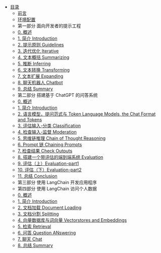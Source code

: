 * [目录](README.md)
    * [前言](前言.md)
    * [环境配置](环境配置.md) 
    * 第一部分 面向开发者的提示工程
    * [0. 概述](C1/readme.md)
    * [1. 简介 Introduction](C1/1.%20简介%20Introduction.md)
    * [2. 提示原则 Guidelines](C1/2.%20提示原则%20Guidelines.md)
    * [3. 迭代优化 Iterative](C1/3.%20迭代优化%20Iterative.md)
    * [4. 文本概括 Summarizing](C1/4.%20文本概括%20Summarizing.md)
    * [5. 推断 Inferring](C1/5.%20推断%20Inferring.md)
    * [6. 文本转换 Transforming](C1/6.%20文本转换%20Transforming.md)
    * [7. 文本扩展 Expanding](C1/7.%20文本扩展%20Expanding.md)
    * [8. 聊天机器人 Chatbot](C1/8.%20聊天机器人%20Chatbot.md)
    * [9. 总结 Summary](C1/9.%20总结%20Summary.md)
    * 第二部分 搭建基于 ChatGPT 的问答系统
    * [0. 概述](C2/readme.md)
    * [1. 简介 Introduction](C2/1.%20简介%20Introduction.md)
    * [2. 语言模型，提问范式与 Token Language Models, the Chat Format and Tokens](C2/2.%20语言模型，提问范式与%20Token%20Language%20Models,%20the%20Chat%20Format%20and%20Tokens.md)
    * [3. 评估输入-分类 Classification](C2/3.%20评估输入-分类%20Classification.md)
    * [4. 检查输入-监督 Moderation](C2/4.%20检查输入-监督%20Moderation.md)
    * [5. 思维链推理 Chain of Thought Reasoning](C2/5.%20处理输入-思维链推理%20Chain%20of%20Thought%20Reasoning.md)
    * [6. Prompt 链 Chaining Prompts](C2/6.%20处理输入-链式%20Prompt%20Chaining%20Prompts.md)
    * [7. 检查结果 Check Outputs](C2/7.%20检查结果%20Check%20Outputs.md)
    * [8. 搭建一个带评估的端到端系统 Evaluation](C2/8.%20搭建一个带评估的端到端问答系统%20Evaluation.md)
    * [9. 评估（上）Evaluation-part1](C2/9.%20评估（上）%20Evaluation-part1.md)
    * [10. 评估（下）Evaluation-part2](C2/10.%20评估（下）Evaluation-part2.md)
    * [11. 总结 Conclusion](C2/11.总结%20conclusion.md)
    * 第三部分 使用 LangChain 开发应用程序
    * 第四部分 使用 LangChain 访问个人数据
    * [0. 概述](C4/readme.md)
    * [1. 简介 Introduction](C4/1.%20简介%20Introduction.md)
    * [2. 文档加载 Document Loading](C4/2.%20文档加载%20Document%20Loading.md)
    * [3. 文档分割 Splitting](C4/3.%20文档分割%20Splitting.md)
    * [4. 向量数据库与词向量 Vectorstores and Embeddings](C4/4.%20向量数据库与词向量%20Vectorstores%20and%20Embeddings.md)
    * [5. 检索 Retrieval](C4/5.%20检索%20Retrieval.md)
    * [6. 问答 Question ANswering](C4/6.%20问答%20Question%20Answering.md)
    * [7. 聊天 Chat](C4/7.%20聊天%20Chat.md)
    * [8. 总结 Summary](C4/8.%20总结%20Summary.md)
